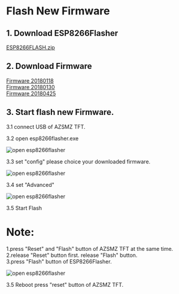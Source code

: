 # Flash New Firmware #

## 1. Download ESP8266Flasher ##

   [ESP8266FLASH.zip](https://github.com/cxandy/esp8266-weather-station-color/tree/master/resources/ESP8266FLASH.zip)

## 2. Download Firmware  ##

   [Firmware 20180118](https://github.com/cxandy/esp8266-weather-station-color/tree/master/resources/AZSMZ_TFT_20180118.bin)      
   [Firmware 20180130](https://github.com/cxandy/esp8266-weather-station-color/blob/master/resources/AZSMZ-TFT-20180130.bin)    
   [Firmware 20180425](https://github.com/cxandy/esp8266-weather-station-color/blob/master/resources/AZSMZ-TFT-20180425.bin)
   
## 3. Start flash new Firmware. ##
  
  3.1 connect USB of AZSMZ TFT.
  
  3.2 open esp8266flasher.exe 
  
   ![open esp8266flasher](/resources/flash-1.jpg)      
        
  3.3 set "config" please choice your downloaded firmware.    

   ![open esp8266flasher](/resources/flash-2.jpg)      
        
  3.4 set "Advanced"    
  
   ![open esp8266flasher](flash-3.jpg)      

  3.5 Start Flash     
  # Note: #
  1.press "Reset" and "Flash" button of AZSMZ TFT at the same time.        
  2.release "Reset" button first. release "Flash" button.        
  3.press "Flash" button of ESP8266Flasher.         
  
   ![open esp8266flasher](flash-5.jpg)      
  
  3.5 Reboot
      press "reset" button of AZSMZ TFT.

